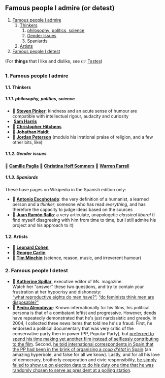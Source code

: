 ## Famous people I admire (or detest)

1. [Famous people I admire](#1-famous-people-i-admire)
   1. [Thinkers](#11-thinkers)
      1. [philosophy, politics, science](#111-philosophy-politics-science)
      1. [Gender issues](#112-gender-issues)
      1. [Spaniards](#113-spaniards)
   1. [Artists](#12-artists)
1. [Famous people I detest](#2-famous-people-i-detest)

(For **things** that I like and dislike, see <span class="icon ref">👉</span>&nbsp;[Tastes](tastes.md))

### 1. Famous people I admire

#### 1.1. Thinkers

##### 1.1.1. philosophy, politics, science

* <span class="icon name">👤</span>&nbsp;[**Steven Pinker**](https://en.wikipedia.org/wiki/Steven_Pinker): kindness and an acute sense of humour
  are compatible with intellectual rigour, audacity and curiosity
* &nbsp;[**Sam Harris**](https://en.wikipedia.org/wiki/Sam_Harris)
* <span class="icon name">👤</span>&nbsp;[**Christopher Hitchens**](https://en.wikipedia.org/wiki/Christopher_Hitchens)
* <span class="icon name">👤</span>&nbsp;[**Johathan Haidt**](https://en.wikipedia.org/wiki/Jonathan_Haidt)
* <span class="icon name">👤</span>&nbsp;[**Jordan Peterson**](https://en.wikipedia.org/wiki/Jordan_Peterson) (modulo his irrational praise of religion, and a
  few other bits, like)

##### 1.1.2. Gender issues

 <span class="icon name">👤</span>&nbsp;[**Camille Paglia**](https://en.wikipedia.org/wiki/Camille_Paglia)
 <span class="icon name">👤</span>&nbsp;[**Christina Hoff Sommers**](https://en.wikipedia.org/wiki/Christina_Hoff_Sommers)
 <span class="icon name">👤</span>&nbsp;[**Warren Farrell**](https://en.wikipedia.org/wiki/Warren_Farrell)

##### 1.1.3. Spaniards

These have pages on Wikipedia in the Spanish edition only:

* <span class="icon name">👤</span>&nbsp;[**Antonio Escohotado**](https://es.wikipedia.org/wiki/Antonio_Escohotado): the very definition of a
  humanist, a learned person and a *thinker*; someone who has read *everything*, and has therefore the capacity to judge ideas based on the sources
* <span class="icon name">👤</span>&nbsp;[**Juan Ramón Rallo**](https://es.wikipedia.org/wiki/Juan_Ram%C3%B3n_Rallo): a very articulate,
  unapologetic *classical liberal* (I find myself disagreeing with him from time to time, but I still admire his project and his approach to it)

#### 1.2. Artists

* <span class="icon name">👤</span>&nbsp;[**Leonard Cohen**](https://en.wikipedia.org/wiki/Leonard_Cohen)
* <span class="icon name">👤</span>&nbsp;[**George Carlin**](https://en.wikipedia.org/wiki/George_Carlin)
* <span class="icon name">👤</span>&nbsp;[**Tim Minchin**](https://en.wikipedia.org/wiki/Tim_Minchin) (science, reason, music, and irreverent humour)

### 2. Famous people I detest

* <span class="icon name">👤</span>&nbsp;[**Katherine Spillar**](https://en.wikipedia.org/wiki/Katherine_Spillar), executive editor of *Ms.*
  magazine.  
  Watch her &ldquo;answer&rdquo; these two questions, and try to contain your frustration at her hypocrisy and dishonesty:  
  [&ldquo;what reproductive eights do men have?&rdquo;](https://www.youtube.com/watch?v=8uyxANb6Ne0);
  [&ldquo;do feminists think men are disposable?&rdquo;](https://www.youtube.com/watch?v=wQr-XGM6vQo)
* <span class="icon name">👤</span>&nbsp;[**Pedro Almodóvar**](https://en.wikipedia.org/wiki/Pedro_Almod%C3%B3var): Known internationally for
  his films, his political persona is that of a combatant leftist and progressive. However, deeds have repeatedly demonstrated that he's just narcissistic and
  greedy.
  In 2004, I collected three news items that told me he's a fraud.
  First, he endorsed a political documentary that was very critic of the conservative party then in power (PP, Popular Party), but [preferred to spend his time
  making yet another film instead of selflessly contributing to the film](https://elpais.com/diario/2004/03/06/espectaculos/1078527601_850215.html).
  Second, [he told international correspondents in Spain that the PP had been in the brink of organising a *coup
  d'état* in Spain](http://www.elmundo.es/elmundo/2004/03/17/espana/1079512374.html) (an amazing hyperbole, and false for all we know).
  Lastly, and for all his love of democracy, brotherly cooperation and civic responsibility, [he simply failed to show up on election date to do his duty one
  time that he was randomly chosen to serve as president at a polling station](http://www.elmundo.es/elmundo/2004/03/18/espana/1079604571.html).
